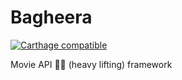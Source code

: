 # Bagheera
[![Carthage compatible](https://img.shields.io/badge/Carthage-compatible-4BC51D.svg?style=flat)](https://github.com/Carthage/Carthage)

Movie API 🏋🏽 (heavy lifting) framework